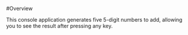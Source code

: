 #Overview

This console application generates five 5-digit numbers to add, allowing you to see the result after pressing any key.